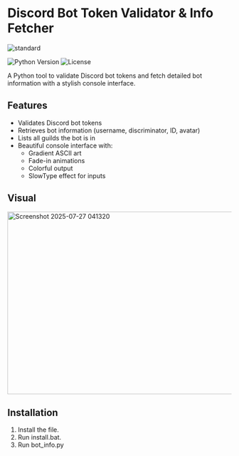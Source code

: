 # Discord Bot Token Validator & Info Fetcher
![standard](https://github.com/user-attachments/assets/f9e554d3-a549-48d5-a94f-4ad5941a0e1e)


![Python Version](https://img.shields.io/badge/python-3.7%2B-blue)
![License](https://img.shields.io/badge/license-MIT-red)

A Python tool to validate Discord bot tokens and fetch detailed bot information with a stylish console interface.

## Features

- Validates Discord bot tokens
- Retrieves bot information (username, discriminator, ID, avatar)
- Lists all guilds the bot is in
- Beautiful console interface with:
  - Gradient ASCII art 
  - Fade-in animations 
  - Colorful output
  - SlowType effect for inputs
  
## Visual 
<img width="1051" height="410" alt="Screenshot 2025-07-27 041320" src="https://github.com/user-attachments/assets/5348e1f6-a23c-400a-8f9c-86a612504997" />

## Installation

1. Install the file.
2. Run install.bat.
3. Run bot_info.py

